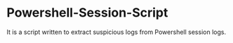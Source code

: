 # Powershell-Session-Script
It is a script written to extract suspicious logs from Powershell session logs.
